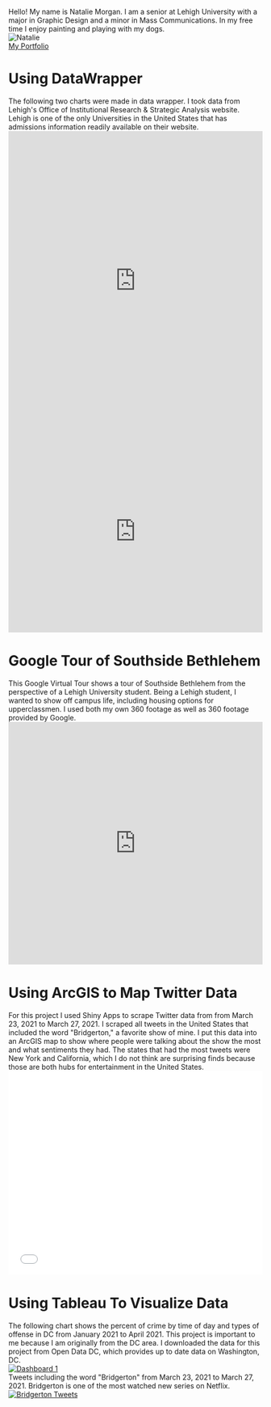
Hello! My name is Natalie Morgan. I am a senior at Lehigh University with a major in Graphic Design and a minor in Mass Communications. In my free time I enjoy painting and playing with my dogs.
<br>
![Natalie](https://pbs.twimg.com/profile_images/1262767254485286912/4wUwC9Xc_400x400.jpg)
<br>
[My Portfolio](https://nataliehm.myportfolio.com)
<br>
<h1> Using DataWrapper </h1>
The following two charts were made in data wrapper. I took data from Lehigh's Office of Institutional Research & Strategic Analysis website. Lehigh is one of the only Universities in the United States that has admissions information readily available on their website.
<iframe title="Lehigh Enrollment Fall 2020" aria-label="chart" id="datawrapper-chart-HR2IL" src="https://datawrapper.dwcdn.net/HR2IL/3/" scrolling="no" frameborder="0" style="width: 0; min-width: 100% !important; border: none;" height="592"></iframe><script type="text/javascript">!function(){"use strict";window.addEventListener("message",(function(a){if(void 0!==a.data["datawrapper-height"])for(var e in a.data["datawrapper-height"]){var t=document.getElementById("datawrapper-chart-"+e)||document.querySelector("iframe[src*='"+e+"']");t&&(t.style.height=a.data["datawrapper-height"][e]+"px")}}))}();
</script>
<br>
<iframe title="Percentage of Enrollment in Each Lehigh Undergraduate College from 2010 to 2020" aria-label="Interactive line chart" id="datawrapper-chart-VPdOi" src="https://datawrapper.dwcdn.net/VPdOi/1/" scrolling="no" frameborder="0" style="width: 0; min-width: 100% !important; border: none;" height="400"></iframe><script type="text/javascript">!function(){"use strict";window.addEventListener("message",(function(a){if(void 0!==a.data["datawrapper-height"])for(var e in a.data["datawrapper-height"]){var t=document.getElementById("datawrapper-chart-"+e)||document.querySelector("iframe[src*='"+e+"']");t&&(t.style.height=a.data["datawrapper-height"][e]+"px")}}))}();
</script>
<h1> Google Tour of Southside Bethlehem</h1>
This Google Virtual Tour shows a tour of Southside Bethlehem from the perspective of a Lehigh University student. Being a Lehigh student, I wanted to show off campus life, including housing options for upperclassmen. I used both my own 360 footage as well as 360 footage provided by Google.
<iframe width="100%" height="480px" src="https://poly.google.com/view/22NqbHqfoj6/embed?chrome=min" frameborder="0" style="border:none;" allowvr="yes" allow="vr; xr; accelerometer; magnetometer; gyroscope; autoplay;" allowfullscreen mozallowfullscreen="true" webkitallowfullscreen="true" onmousewheel="" ></iframe>
<h1> Using ArcGIS to Map Twitter Data </h1>
For this project I used Shiny Apps to scrape Twitter data from from March 23, 2021 to March 27, 2021. I scraped all tweets in the United States that included the word "Bridgerton," a favorite show of mine. I put this data into an ArcGIS map to show where people were talking about the show the most and what sentiments they had. The states that had the most tweets were New York and California, which I do not think are surprising finds because those are both hubs for entertainment in the United States.
<style>.embed-container {position: relative; padding-bottom: 80%; height: 0; max-width: 100%;} .embed-container iframe, .embed-container object, .embed-container iframe{position: absolute; top: 0; left: 0; width: 100%; height: 100%;} small{position: absolute; z-index: 40; bottom: 0; margin-bottom: -15px;}</style><div class="embed-container"><iframe width="500" height="400" frameborder="0" scrolling="no" marginheight="0" marginwidth="0" title="Bridgerton Tweet Map" src="//lu.maps.arcgis.com/apps/Embed/index.html?webmap=24f4698753e04daa99c53e3b47136495&extent=-95.7303,30.8546,-52.6639,48.9149&home=true&zoom=true&previewImage=false&scale=true&search=true&searchextent=true&legend=true&disable_scroll=true&theme=light"></iframe></div>
<h1>Using Tableau To Visualize Data</h1>
The following chart shows the percent of crime by time of day and types of offense in DC from January 2021 to April 2021. This project is important to me because I am originally from the DC area. I downloaded the data for this project from Open Data DC, which provides up to date data on Washington, DC.
<div class='tableauPlaceholder' id='viz1618193481481' style='position: relative'><noscript><a href='#'><img alt='Dashboard 1 ' src='https:&#47;&#47;public.tableau.com&#47;static&#47;images&#47;DC&#47;DCCrimeTypebyLocationandTime&#47;Dashboard1&#47;1_rss.png' style='border: none' /></a></noscript><object class='tableauViz' style='display:none;'><param name='host_url' value='https%3A%2F%2Fpublic.tableau.com%2F' /> <param name='embed_code_version' value='3' /> <param name='site_root' value='' /><param name='name' value='DCCrimeTypebyLocationandTime&#47;Dashboard1' /><param name='tabs' value='no' /><param name='toolbar' value='yes' /><param name='static_image' value='https:&#47;&#47;public.tableau.com&#47;static&#47;images&#47;DC&#47;DCCrimeTypebyLocationandTime&#47;Dashboard1&#47;1.png' /> <param name='animate_transition' value='yes' /><param name='display_static_image' value='yes' /><param name='display_spinner' value='yes' /><param name='display_overlay' value='yes' /><param name='display_count' value='yes' /><param name='language' value='en' /><param name='filter' value='publish=yes' /></object></div> <script type='text/javascript'> var divElement = document.getElementById('viz1618193481481'); var vizElement = divElement.getElementsByTagName('object')[0]; if ( divElement.offsetWidth > 800 ) { vizElement.style.width='100%';vizElement.style.height=(divElement.offsetWidth*0.75)+'px';} else if ( divElement.offsetWidth > 500 ) { vizElement.style.width='100%';vizElement.style.height=(divElement.offsetWidth*0.75)+'px';} else { vizElement.style.width='100%';vizElement.style.height='877px';}var scriptElement = document.createElement('script'); scriptElement.src = 'https://public.tableau.com/javascripts/api/viz_v1.js'; vizElement.parentNode.insertBefore(scriptElement, vizElement); </script>
Tweets including the word "Bridgerton" from March 23, 2021 to March 27, 2021. Bridgerton is one of the most watched new series on Netflix.

<div class='tableauPlaceholder' id='viz1618798381257' style='position: relative'><noscript><a href='#'><img alt='Bridgerton Tweets ' src='https:&#47;&#47;public.tableau.com&#47;static&#47;images&#47;JF&#47;JF6C6JK8N&#47;1_rss.png' style='border: none' /></a></noscript><object class='tableauViz' style='display:none;'><param name='host_url' value='https%3A%2F%2Fpublic.tableau.com%2F' /> <param name='embed_code_version' value='3' /> <param name='path' value='shared&#47;JF6C6JK8N' /> <param name='toolbar' value='yes' /><param name='static_image' value='https:&#47;&#47;public.tableau.com&#47;static&#47;images&#47;JF&#47;JF6C6JK8N&#47;1.png' /> <param name='animate_transition' value='yes' /><param name='display_static_image' value='yes' /><param name='display_spinner' value='yes' /><param name='display_overlay' value='yes' /><param name='display_count' value='yes' /><param name='language' value='en' /><param name='filter' value='publish=yes' /></object></div> <script type='text/javascript'> var divElement = document.getElementById('viz1618798381257'); var vizElement = divElement.getElementsByTagName('object')[0]; vizElement.style.width='1016px';vizElement.style.height='991px'; var scriptElement = document.createElement('script'); scriptElement.src = 'https://public.tableau.com/javascripts/api/viz_v1.js'; vizElement.parentNode.insertBefore(scriptElement, vizElement); </script>
